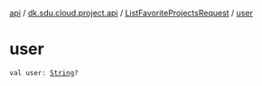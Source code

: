 [api](../../index.md) / [dk.sdu.cloud.project.api](../index.md) / [ListFavoriteProjectsRequest](index.md) / [user](./user.md)

# user

`val user: `[`String`](https://kotlinlang.org/api/latest/jvm/stdlib/kotlin/-string/index.html)`?`